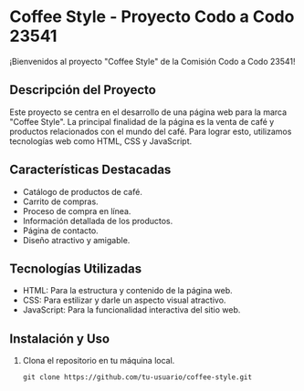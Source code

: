 # Coffee Style - Proyecto Codo a Codo 23541

¡Bienvenidos al proyecto "Coffee Style" de la Comisión Codo a Codo 23541!

## Descripción del Proyecto

Este proyecto se centra en el desarrollo de una página web para la marca "Coffee Style". La principal finalidad de la página es la venta de café y productos relacionados con el mundo del café. Para lograr esto, utilizamos tecnologías web como HTML, CSS y JavaScript.

## Características Destacadas

- Catálogo de productos de café.
- Carrito de compras.
- Proceso de compra en línea.
- Información detallada de los productos.
- Página de contacto.
- Diseño atractivo y amigable.

## Tecnologías Utilizadas

- HTML: Para la estructura y contenido de la página web.
- CSS: Para estilizar y darle un aspecto visual atractivo.
- JavaScript: Para la funcionalidad interactiva del sitio web.

## Instalación y Uso

1. Clona el repositorio en tu máquina local.
   ```shell
   git clone https://github.com/tu-usuario/coffee-style.git
